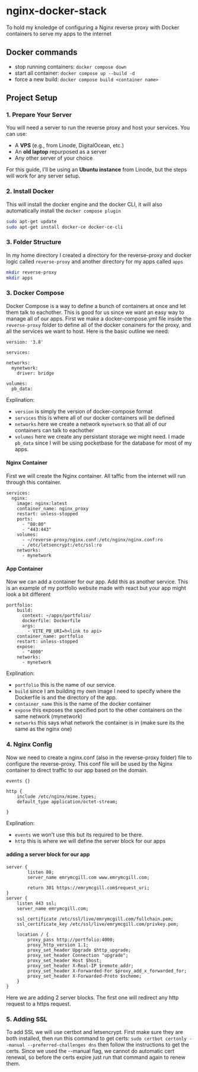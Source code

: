 # nginx-docker-stack
To hold my knoledge of configuring a Nginx reverse proxy with Docker containers to serve my apps to the internet

## Docker commands
- stop running containers: `docker compose down`
- start all container: `docker compose up --build -d`
- force a new build: `docker compose build <container name>`



## Project Setup

### 1. **Prepare Your Server**

You will need a server to run the reverse proxy and host your services. You can use:
- A **VPS** (e.g., from Linode, DigitalOcean, etc.)
- An **old laptop** repurposed as a server
- Any other server of your choice

For this guide, I'll be using an **Ubuntu instance** from Linode, but the steps will work for any server setup.

### 2. **Install Docker**
This will install the docker engine and the docker CLI, it will also automatically install the `docker compose plugin`

```bash
sudo apt-get update
sudo apt-get install docker-ce docker-ce-cli
```

### 3. **Folder Structure**
In my home directory I created a directory for the reverse-proxy and docker logic called `reverse-proxy` and another directory for my apps called `apps`
```bash
mkdir reverse-proxy
mkdir apps
```

### 3. **Docker Compose**
Docker Compose is a way to define a bunch of containers at once and let them talk to eachother. This is good for us since we want an easy way to manage all of our apps.
First we make a docker-compose.yml file inside the `reverse-proxy` folder to define all of the docker conainers for the proxy, and all the services we want to host. Here is the basic outline we need:
```
version: '3.8'

services:

networks:
  mynetwork:
    driver: bridge

volumes:
  pb_data:
```
Explination:
- `version` is simply the version of docker-compose format
- `services` this is where all of our docker containers will be defined
- `networks` here we create a network `mynetwork` so that all of our containers can talk to eachother
- `volumes` here we create any persistant storage we might need. I made `pb_data` since I will be using pocketbase for the database for most of my apps.

#### Nginx Container
First we will create the Nginx container. All taffic from the internet will run through this container.
```
services:
  nginx:
    image: nginx:latest
    container_name: nginx_proxy
    restart: unless-stopped
    ports:
      - "80:80"
      - "443:443"
    volumes:
      - ~/reverse-proxy/nginx.conf:/etc/nginx/nginx.conf:ro
      - /etc/letsencrypt:/etc/ssl:ro
    networks:
      - mynetwork
```
#### App Container
Now we can add a container for our app. Add this as another service. This is an example of my portfolio website made with react but your app might look a bit different
```
portfolio:
    build:
      context: ~/apps/portfolio/
      dockerfile: Dockerfile
      args:
        - VITE_PB_URI=h<link to api>
    container_name: portfolio
    restart: unless-stopped
    expose:
      - "4000"
    networks:
      - mynetwork
```
Explination:
- `portfolio` this is the name of our service.
- `build` since I am building my own image I need to specify where the Dockerfile is and the directory of the app.
- `container_name` this is the name of the docker container
- `expose` this exposes the specified port to the other containers on the same network (mynetwork)
- `networks` this says what network the container is in (make sure its the same as the nginx one)

### 4. **Nginx Config**
Now we need to create a nginx.conf (also in the reverse-proxy folder) file to configure the reverse-proxy. This conf file will be used by the Nginx container to direct traffic to our app based on the domain.
```
events {}

http {
    include /etc/nginx/mime.types;
    default_type application/octet-stream;

}
```
Explination:
- `events` we won't use this but its required to be there.
- `http` this is where we will define the server block for our apps

#### adding a server block for our app
```
server {
        listen 80;
        server_name emrymcgill.com www.emrymcgill.com;

        return 301 https://emrymcgill.com$request_uri;
}
server {
    listen 443 ssl;
    server_name emrymcgill.com;

    ssl_certificate /etc/ssl/live/emrymcgill.com/fullchain.pem;
    ssl_certificate_key /etc/ssl/live/emrymcgill.com/privkey.pem;

    location / {
        proxy_pass http://portfolio:4000;
        proxy_http_version 1.1;
        proxy_set_header Upgrade $http_upgrade;
        proxy_set_header Connection "upgrade";
        proxy_set_header Host $host;
        proxy_set_header X-Real-IP $remote_addr;
        proxy_set_header X-Forwarded-For $proxy_add_x_forwarded_for;
        proxy_set_header X-Forwarded-Proto $scheme;
    }
}
```
Here we are adding 2 server blocks. The first one will redirect any http request to a https request.

### 5. **Adding SSL**
To add SSL we will use certbot and letsencrypt. First make sure they are both installed, then run this command to get certs: `sudo certbot certonly --manual --preferred-challenges dns` then follow the instructions to get the certs. Since we used the --manual flag, we cannot do automatic cert renewal, so before the certs expire just run that command again to renew them.
